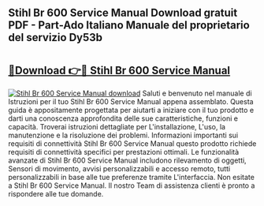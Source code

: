 ## Stihl Br 600 Service Manual Download gratuit PDF - Part-Ado Italiano Manuale del proprietario del servizio Dy53b

# <h2><a href="http://dffw0zn.blite.top/?on=Stihl+Br+600+Service+Manual">🔗Download 👉🔴 Stihl Br 600 Service Manual</a></h2>

[![Stihl Br 600 Service Manual download](https://i.imgur.com/lujVjoI.png)](http://dffw0zn.blite.top/?on=Stihl+Br+600+Service+Manual)
Saluti e benvenuto nel manuale di Istruzioni per il tuo Stihl Br 600 Service Manual appena assemblato. Questa guida è appositamente progettata per aiutarti a iniziare con il tuo prodotto e darti una conoscenza approfondita delle sue caratteristiche, funzioni e capacità. Troverai istruzioni dettagliate per L'installazione, L'uso, la manutenzione e la risoluzione dei problemi. Informazioni importanti sui requisiti di connettività Stihl Br 600 Service Manual questo prodotto richiede requisiti di connettività specifici per prestazioni ottimali. Le funzionalità avanzate di Stihl Br 600 Service Manual includono rilevamento di oggetti, Sensori di movimento, avvisi personalizzabili e accesso remoto, tutti personalizzabili in base alle tue preferenze tramite L'interfaccia. Non esitate a Stihl Br 600 Service Manual. Il nostro Team di assistenza clienti è pronto a rispondere alle tue domande.
